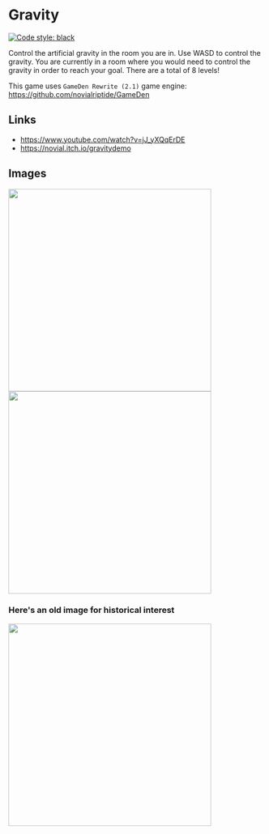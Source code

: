 # Gravity
[![Code style: black](https://img.shields.io/badge/code%20style-black-000000.svg)](https://github.com/psf/black)

Control the artificial gravity in the room you are in. Use WASD to control the gravity. You are currently in a room where you would need to control the gravity in order to reach your goal. There are a total of 8 levels!

This game uses `GameDen Rewrite (2.1)` game engine: https://github.com/novialriptide/GameDen

## Links
 - https://www.youtube.com/watch?v=jJ_yXQqErDE
 - https://novial.itch.io/gravitydemo

## Images
<img src="https://user-images.githubusercontent.com/35881688/166085626-050d96f4-2ae9-482d-8d68-360ac891893a.png" width="400"><img src="https://user-images.githubusercontent.com/35881688/166085652-103bec5c-706d-4c4d-af97-2b8588ad9a75.png" width="400">


### Here's an old image for historical interest
<img src="https://user-images.githubusercontent.com/35881688/166085541-443b2db5-00c0-45ac-b197-6ac98f1dfc52.png" width="400">
